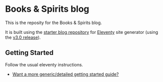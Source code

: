# Books & Spirits blog

This is the reposity for the Books & Spirits blog. 

It is built using the [starter blog repository](https://github.com/11ty/eleventy-base-blog) for [Eleventy](https://www.11ty.dev/) site generator (using the [v3.0 release](https://github.com/11ty/eleventy/releases/tag/v3.0.0)).

## Getting Started

Follow the usual eleventy instructions.

* [Want a more generic/detailed getting started guide?](https://www.11ty.dev/docs/getting-started/)
